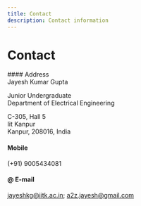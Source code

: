 ```yaml
---
title: Contact
description: Contact information
---
```


# Contact

####<span data-icon="&#xe001;" aria-hidden="true" style="color:#333333;"></span> Address   
Jayesh Kumar Gupta

Junior Undergraduate   
Department of Electrical Engineering

C-305, Hall 5   
Iit Kanpur   
Kanpur, 208016, India


#### <span data-icon="&#xe014;" aria-hidden="true" style="color:#333333;"></span>Mobile
(+91)    9005434081

#### @ E-mail
<jayeshkg@iitk.ac.in>; <a2z.jayesh@gmail.com>
